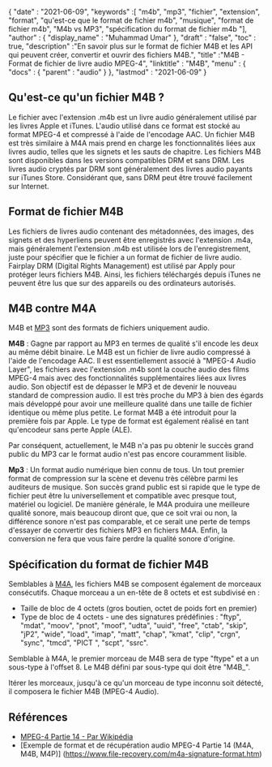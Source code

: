 {
  "date" : "2021-06-09",
  "keywords" :[ "m4b", "mp3", "fichier", "extension", "format", "qu'est-ce que le format de fichier m4b", "musique", "format de fichier m4b", "M4b vs MP3", "spécification du format de fichier m4b "],
  "author" : {
    "display_name" : "Muhammad Umar"
},
  "draft" : "false",
  "toc" : true,
  "description" :"En savoir plus sur le format de fichier M4B et les API qui peuvent créer, convertir et ouvrir des fichiers M4B.",
  "title" :"M4B - Format de fichier de livre audio MPEG-4",
  "linktitle" : "M4B",
  "menu" : {
    "docs" : {
      "parent" : "audio"
}
},
  "lastmod" : "2021-06-09"
}

## Qu'est-ce qu'un fichier M4B ?

Le fichier avec l'extension .m4b est un livre audio généralement utilisé par les livres Apple et iTunes. L'audio utilisé dans ce format est stocké au format MPEG-4 et compressé à l'aide de l'encodage AAC. Un fichier M4B est très similaire à M4A mais prend en charge les fonctionnalités liées aux livres audio, telles que les signets et les sauts de chapitre. Les fichiers M4B sont disponibles dans les versions compatibles DRM et sans DRM. Les livres audio cryptés par DRM sont généralement des livres audio payants sur iTunes Store. Considérant que, sans DRM peut être trouvé facilement sur Internet.

## Format de fichier M4B

Les fichiers de livres audio contenant des métadonnées, des images, des signets et des hyperliens peuvent être enregistrés avec l'extension .m4a, mais généralement l'extension .m4b est utilisée lors de l'enregistrement, juste pour spécifier que le fichier a un format de fichier de livre audio. Fairplay DRM (Digital Rights Management) est utilisé par Apply pour protéger leurs fichiers M4B. Ainsi, les fichiers téléchargés depuis iTunes ne peuvent être lus que sur des appareils ou des ordinateurs autorisés.


## M4B contre M4A

M4B et [MP3](https://docs.fileformat.com/audio/mp3/) sont des formats de fichiers uniquement audio.

**M4B** : Gagne par rapport au MP3 en termes de qualité s'il encode les deux au même débit binaire. Le M4B est un fichier de livre audio compressé à l'aide de l'encodage AAC. Il est essentiellement associé à "MPEG-4 Audio Layer", les fichiers avec l'extension .m4b sont la couche audio des films MPEG-4 mais avec des fonctionnalités supplémentaires liées aux livres audio. Son objectif est de dépasser le MP3 et de devenir le nouveau standard de compression audio. Il est très proche du MP3 à bien des égards mais développé pour avoir une meilleure qualité dans une taille de fichier identique ou même plus petite. Le format M4B a été introduit pour la première fois par Apple. Le type de format est également réalisé en tant qu'encodeur sans perte Apple (ALE).

Par conséquent, actuellement, le M4B n'a pas pu obtenir le succès grand public du MP3 car le format audio n'est pas encore couramment lisible.

**Mp3** : Un format audio numérique bien connu de tous. Un tout premier format de compression sur la scène et devenu très célèbre parmi les auditeurs de musique. Son succès grand public est si rapide que le type de fichier peut être lu universellement et compatible avec presque tout, matériel ou logiciel. De manière générale, le M4A produira une meilleure qualité sonore, mais beaucoup diront que, que ce soit vrai ou non, la différence sonore n'est pas comparable, et ce serait une perte de temps d'essayer de convertir des fichiers MP3 en fichiers M4A. Enfin, la conversion ne fera que vous faire perdre la qualité sonore d'origine.

## Spécification du format de fichier M4B

Semblables à [M4A](/fr/audio/m4a/), les fichiers M4B se composent également de morceaux consécutifs. Chaque morceau a un en-tête de 8 octets et est subdivisé en :
- Taille de bloc de 4 octets (gros boutien, octet de poids fort en premier)
- Type de bloc de 4 octets - une des signatures prédéfinies : "ftyp", "mdat", "moov", "pnot", "moof", "udta", "uuid", "free", "ctab", "skip", "jP2", "wide", "load", "imap", "matt", "chap", "kmat", "clip", "crgn", "sync", "tmcd", "PICT ", "scpt", "ssrc".

Semblable à M4A, le premier morceau de M4B sera de type "ftype" et a un sous-type à l'offset 8. Le M4B défini par sous-type qui doit être "M4B_".

Itérer les morceaux, jusqu'à ce qu'un morceau de type inconnu soit détecté, il composera le fichier M4B (MPEG-4 Audio).

## Références

* [MPEG-4 Partie 14 - Par Wikipédia](https://en.wikipedia.org/wiki/MPEG-4_Part_14)
* [Exemple de format et de récupération audio MPEG-4 Partie 14 (M4A, M4B, M4P)] (https://www.file-recovery.com/m4a-signature-format.htm)

